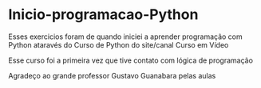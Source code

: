 # Inicio-programacao-Python

Esses exercicios foram de quando iniciei a aprender programação com Python ataravés do Curso de Python do site/canal Curso em Vídeo

Esse curso foi a primeira vez que tive contato com lógica de programação

Agradeço ao grande professor Gustavo Guanabara pelas aulas
